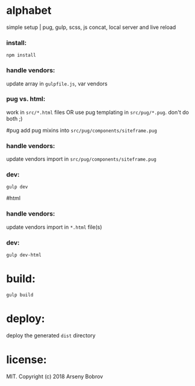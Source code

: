 # alphabet
simple setup | pug, gulp, scss, js concat, local server and live reload

### install:
```npm install```

### handle vendors:
update array in ```gulpfile.js```, var vendors

### pug vs. html:
work in ```src/*.html``` files OR use pug templating in ```src/pug/*.pug```. don't do both ;)

#pug
add pug mixins into ```src/pug/components/siteframe.pug```

### handle vendors:
update vendors import in ```src/pug/components/siteframe.pug```

### dev:
```gulp dev```

#html
### handle vendors:
update vendors import in ```*.html``` file(s)

### dev:
```gulp dev-html```

# build:
```gulp build```

# deploy:
deploy the generated ```dist``` directory

# license:
MIT. Copyright (c) 2018 Arseny Bobrov